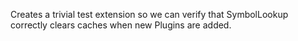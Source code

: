 Creates a trivial test extension so we can verify that SymbolLookup correctly clears caches when new Plugins are added.